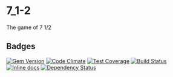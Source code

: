 # 7_1-2
The game of 7 1/2
## Badges
[![Gem Version](https://badge.fury.io/rb/7_half.svg)](http://badge.fury.io/rb/7_half)
[![Code Climate](https://codeclimate.com/github/Zrp200/7_1-2/badges/gpa.svg)](https://codeclimate.com/github/Zrp200/7_1-2)
[![Test Coverage](https://codeclimate.com/github/Zrp200/7_1-2/badges/coverage.svg)](https://codeclimate.com/github/Zrp200/7_1-2)
[![Build Status](https://travis-ci.org/Zrp200/7_half.svg?branch=master)](https://travis-ci.org/Zrp200/7_half)
[![Inline docs](http://inch-ci.org/github/zrp200/7_1-2.svg?branch=master)](http://inch-ci.org/github/zrp200/7_1-2)
[![Dependency Status](https://gemnasium.com/Zrp200/7_1-2.svg)](https://gemnasium.com/Zrp200/7_1-2)
